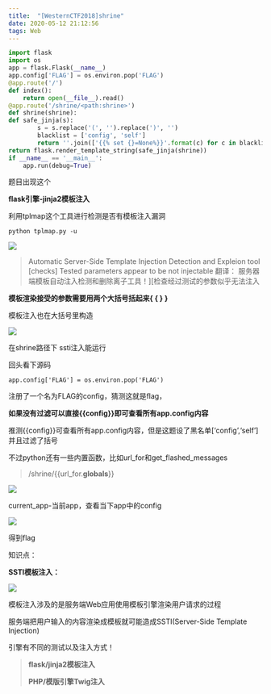 ```yaml
---
title:  "[WesternCTF2018]shrine"
date: 2020-05-12 21:12:56
tags: Web	
---
```


```python
import flask
import os
app = flask.Flask(__name__)
app.config['FLAG'] = os.environ.pop('FLAG')
@app.route('/')
def index():
    return open(__file__).read()
@app.route('/shrine/<path:shrine>')
def shrine(shrine):
def safe_jinja(s):
        s = s.replace('(', '').replace(')', '')
        blacklist = ['config', 'self']
        return ''.join(['{{% set {}=None%}}'.format(c) for c in blacklist]) + s
return flask.render_template_string(safe_jinja(shrine))
if __name__ == '__main__':
    app.run(debug=True)
```

题目出现这个

**flask引擎-jinja2模板注入**

利用tplmap这个工具进行检测是否有模板注入漏洞

```
python tplmap.py -u 
```

![](1.png)

> Automatic Server-Side Template Injection Detection and Expleion tool [checks] Tested parameters appear to be not injectable
> 翻译：
> 服务器端模板自动注入检测和删除离子工具！][检查经过测试的参数似乎无法注入  

**模板渲染接受的参数需要用两个大括号括起来{ { } }**

模板注入也在大括号里构造

![](2.png)

在shrine路径下 ssti注入能运行

回头看下源码

```
app.config['FLAG'] = os.environ.pop('FLAG')
```

注册了一个名为FLAG的config，猜测这就是flag，

**如果没有过滤可以直接{{config}}即可查看所有app.config内容**

推测{{config}}可查看所有app.config内容，但是这题设了黑名单[‘config’,‘self’]并且过滤了括号

不过python还有一些内置函数，比如url_for和get_flashed_messages

> /shrine/{{url_for.__globals__}}

![](3.png)

current_app-当前app，查看当下app中的config

![](4.png)

得到flag

知识点：

**SSTI模板注入：**

![](5.png)

模板注入涉及的是服务端Web应用使用模板引擎渲染用户请求的过程

服务端把用户输入的内容渲染成模板就可能造成SSTI(Server-Side Template Injection)

引擎有不同的测试以及注入方式！

> **flask/jinja2模板注入**
>
> **PHP/模版引擎Twig注入**